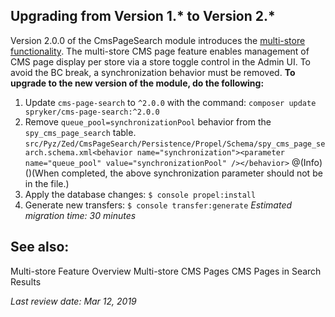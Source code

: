 ## Upgrading from Version 1.* to Version 2.*
Version 2.0.0 of the CmsPageSearch module introduces the [multi-store functionality](). The multi-store CMS page feature enables management of CMS page display per store via a store toggle control in the Admin UI.
To avoid the BC break, a synchronization behavior must be removed.
**To upgrade to the new version of the module, do the following:**
1. Update `cms-page-search` to `^2.0.0` with the command: `composer update spryker/cms-page-search:^2.0.0`
2. Remove `queue_pool=synchronizationPool` behavior from the `spy_cms_page_search` table.
`src/Pyz/Zed/CmsPageSearch/Persistence/Propel/Schema/spy_cms_page_search.schema.xml<behavior name="synchronization"><parameter name="queue_pool" value="synchronizationPool" /></behavior>`
@(Info)()(When completed, the above synchronization parameter should not be in the file.)
3. Apply the database changes:
`$ console propel:install`
4. Generate new transfers:
`$ console transfer:generate`
_Estimated migration time: 30 minutes_

## See also:
Multi-store Feature Overview
Multi-store CMS Pages
CMS Pages in Search Results

_Last review date: Mar 12, 2019_ <!-- by Alexander Veselov, Yuliia Boiko -->